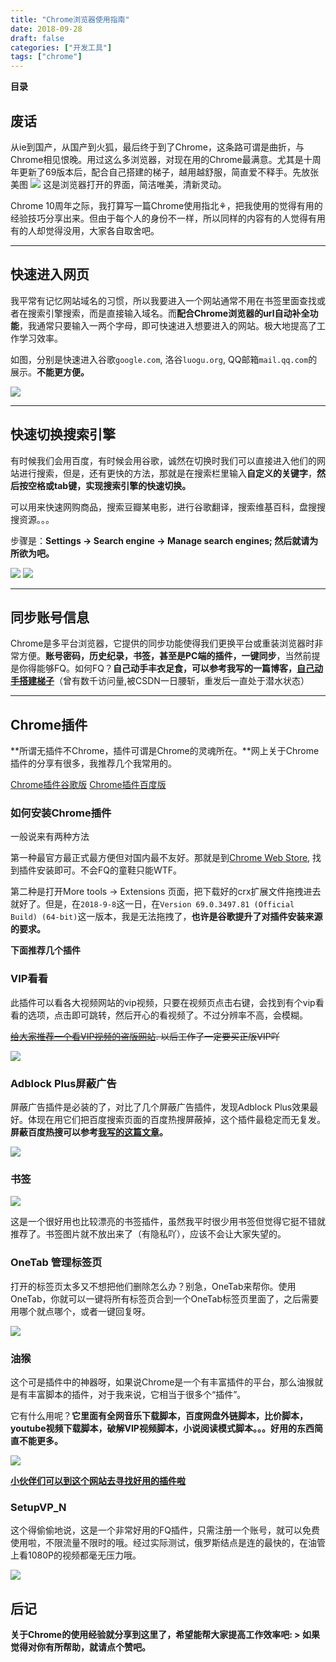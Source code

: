 ```yaml
---
title: "Chrome浏览器使用指南"
date: 2018-09-28
draft: false
categories: ["开发工具"]
tags: ["chrome"]
---
```




**目录**

## 废话
从ie到国产，从国产到火狐，最后终于到了Chrome，这条路可谓是曲折，与Chrome相见恨晚。用过这么多浏览器，对现在用的Chrome最满意。尤其是十周年更新了69版本后，配合自己搭建的梯子，越用越舒服，简直爱不释手。先放张美图
![](/images/20180908_1.png)
这是浏览器打开的界面，简洁唯美，清新灵动。

Chrome 10周年之际，我打算写一篇Chrome使用指北⚘，把我使用的觉得有用的经验技巧分享出来。但由于每个人的身份不一样，所以同样的内容有的人觉得有用有的人却觉得没用，大家各自取舍吧。

----------

## 快速进入网页

我平常有记忆网站域名的习惯，所以我要进入一个网站通常不用在书签里面查找或者在搜索引擎搜索，而是直接输入域名。而**配合Chrome浏览器的url自动补全功能**，我通常只要输入一两个字母，即可快速进入想要进入的网站。极大地提高了工作学习效率。

如图，分别是快速进入谷歌`google.com`, 洛谷`luogu.org`,  QQ邮箱`mail.qq.com`的展示。**不能更方便。**

![](/images/20180908_2.png)

----------

## 快速切换搜索引擎

有时候我们会用百度，有时候会用谷歌，诚然在切换时我们可以直接进入他们的网站进行搜索，但是，还有更快的方法，那就是在搜索栏里输入**自定义的关键字**，**然后按空格或tab键，实现搜索引擎的快速切换。**

可以用来快速网购商品，搜索豆瓣某电影，进行谷歌翻译，搜索维基百科，盘搜搜搜资源。。。

步骤是：**Settings -> Search engine -> Manage search engines; 然后就请为所欲为吧。**

![](/images/20180908_3.png)
![](/images/20180908_1.png)

----------

## 同步账号信息

Chrome是多平台浏览器，它提供的同步功能使得我们更换平台或重装浏览器时非常方便。**账号密码，历史纪录，书签，甚至是PC端的插件，一键同步**，当然前提是你得能够FQ。如何FQ？**自己动手丰衣足食，可以参考我写的一篇博客，[自己动手搭建梯子](https://blog.csdn.net/wjh2622075127/article/details/82356652)**（曾有数千访问量,被CSDN一日腰斩，重发后一直处于潜水状态）

----------

## Chrome插件

**所谓无插件不Chrome，插件可谓是Chrome的灵魂所在。**网上关于Chrome插件的分享有很多，我推荐几个我常用的。

[Chrome插件谷歌版](https://www.google.com/search?q=Chrome%E6%8F%92%E4%BB%B6&oq=Chrome%E6%8F%92%E4%BB%B6&aqs=chrome..69i57j69i60l2j69i61j0j69i65.3348j0j4&sourceid=chrome&ie=UTF-8)
[Chrome插件百度版](https://www.baidu.com/s?wd=Chrome%E6%8F%92%E4%BB%B6&rsv_spt=1&rsv_iqid=0xf4665ce000035081&issp=1&f=8&rsv_bp=0&rsv_idx=2&ie=utf-8&tn=baiduhome_pg&rsv_enter=1&rsv_sug3=14&rsv_sug1=11&rsv_sug7=100&rsv_t=b85e1xmJaoZjI8IjuqDVlrk9GZBJqNswHkySxC4IZAOiLD03%2B0Jhv2KAxsqhwCLSYN2Q&rsv_sug2=0&inputT=3609&rsv_sug4=3610)

### 如何安装Chrome插件

一般说来有两种方法

第一种最官方最正式最方便但对国内最不友好。那就是到[Chrome Web Store](https://chrome.google.com/webstore/category/extensions?utm_source=chrome-ntp-icon), 找到插件安装即可。不会FQ的童鞋只能WTF。

第二种是打开More tools -> Extensions 页面，把下载好的crx扩展文件拖拽进去就好了。但是，在`2018-9-8`这一日，在`Version 69.0.3497.81 (Official Build) (64-bit)`这一版本，我是无法拖拽了，**也许是谷歌提升了对插件安装来源的要求。**

**下面推荐几个插件**

### VIP看看

此插件可以看各大视频网站的vip视频，只要在视频页点击右键，会找到有个vip看看的选项，点击即可跳转，然后开心的看视频了。不过分辨率不高，会模糊。

<del>[给大家推荐一个看VIP视频的盗版网站](http://www.97kp.cc/). 以后工作了一定要买正版VIP吖

![](/images/20180908_5.png)

### Adblock Plus屏蔽广告

屏蔽广告插件是必装的了，对比了几个屏蔽广告插件，发现Adblock Plus效果最好。体现在用它们把百度搜索页面的百度热搜屏蔽掉，这个插件最稳定而无复发。**屏蔽百度热搜可以参考[我写的这篇文章](https://blog.csdn.net/wjh2622075127/article/details/81665240)。**

![](/images/20180908_6.png)

### 书签
![](/images/20180908_7.png)

这是一个很好用也比较漂亮的书签插件，虽然我平时很少用书签但觉得它挺不错就推荐了。书签图片就不放出来了（有隐私吖），应该不会让大家失望的。

### OneTab 管理标签页

打开的标签页太多又不想把他们删除怎么办？别急，OneTab来帮你。使用OneTab，你就可以一键将所有标签页合到一个OneTab标签页里面了，之后需要用哪个就点哪个，或者一键回复呀。

![](/images/20180908_8.png)

### 油猴

这个可是插件中的神器呀，如果说Chrome是一个有丰富插件的平台，那么油猴就是有丰富脚本的插件，对于我来说，它相当于很多个“插件”。

它有什么用呢？**它里面有全网音乐下载脚本，百度网盘外链脚本，比价脚本，youtube视频下载脚本，破解VIP视频脚本，小说阅读模式脚本。。。好用的东西简直不能更多。**

![](/images/20180908_9.png)

**[小伙伴们可以到这个网站去寻找好用的插件啦](https://greasyfork.org/zh-CN)**

### SetupVP_N 

这个得偷偷地说，这是一个非常好用的FQ插件，只需注册一个账号，就可以免费使用啦，不限流量不限时的哦。经过实际测试，俄罗斯结点是连的最快的，在油管上看1080P的视频都毫无压力哦。

![](/images/20180908_10.png)

## 后记

**关于Chrome的使用经验就分享到这里了，希望能帮大家提高工作效率吧: > 如果觉得对你有所帮助，就请点个赞吧。**
